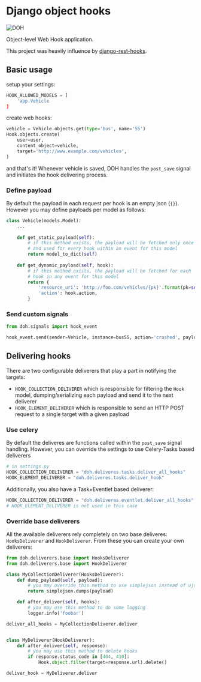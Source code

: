 # Django object hooks

![DOH](http://www.recreateweb.com.au/wp-content/uploads/2014/02/homer-computer-doh.jpg)

Object-level Web Hook application. 

This project was heavily influence by [django-rest-hooks](https://github.com/zapier/django-rest-hooks).


## Basic usage

setup your settings:

```python
HOOK_ALLOWED_MODELS = [
    'app.Vehicle
]
```

create web hooks:

```python
vehicle = Vehicle.objects.get(type='bus', name='55')
Hook.objects.create(
    user=user, 
    content_object=vehicle,
    target='http://www.example.com/vehicles',
)
```

and that's it! 
Whenever vehicle is saved, DOH handles the `post_save` signal and initiates the hook delivering process.


### Define payload

By default the payload in each request per hook is an empty json (`{}`). However you may define payloads per model as follows:

```python
class Vehicle(models.Model):
    ...
    
    def get_static_payload(self):
        # if this method exists, the payload will be fetched only once
        # and used for every hook within an event for this model
        return model_to_dict(self)
        
    def get_dynamic_payload(self, hook):
        # if this method exists, the payload will be fetched for each
        # hook in any event for this model
        return {
            'resource_uri': 'http://foo.com/vehicles/{pk}'.format(pk=self.pk)
            'action': hook.action,
        }
```

### Send custom signals

```python
from doh.signals import hook_event

hook_event.send(sender=Vehicle, instance=bus55, action='crashed', payload={})
```


## Delivering hooks

There are two configurable deliverers that play a part in notifying the targets:

- `HOOK_COLLECTION_DELIVERER` which is responsible for filtering the `Hook` model, dumping/serializing each payload and send it to the next deliverer
- `HOOK_ELEMENT_DELIVERER` which is responsible to send an HTTP POST request to a single target with a given payload


### Use celery

By default the deliveres are functions called within the `post_save` signal handling. However, you can override the settings to use Celery-Tasks based deliverers

```python
# in settings.py
HOOK_COLLECTION_DELIVERER = "doh.deliveres.tasks.deliver_all_hooks"
HOOK_ELEMENT_DELIVERER = "doh.deliveres.tasks.deliver_hook"
```

Additionally, you also have a Task+Eventlet based deliverer:

```python
HOOK_COLLECTION_DELIVERER = "doh.deliveres.eventlet.deliver_all_hooks"
# HOOK_ELEMENT_DELIVERER is not used in this case
```

### Override base deliverers

All the available deliverers rely completely on two base deliveres: `HooksDeliverer` and `HookDeliverer`. From these you can create your own deliverers:

```python
from doh.deliverers.base import HooksDeliverer
from doh.deliverers.base import HookDeliverer

class MyCollectionDeliverer(HooksDeliverer):
    def dump_payload(self, payload):
        # you may override this method to use simplejson instead of ujson
        return simplejson.dumps(payload)

    def after_deliver(self, hooks):
        # you may use this method to do some logging
        logger.info('foobar')

deliver_all_hooks = MyCollectionDeliverer.deliver


class MyDeliverer(HookDeliverer):
    def after_deliver(self, response):
        # you may use this method to delete hooks
        if response.status_code in [404, 410]:
            Hook.object.filter(target=response.url).delete()            

deliver_hook = MyDeliverer.deliver
```

